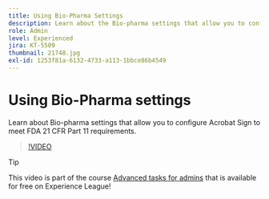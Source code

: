 ```yaml
---
title: Using Bio-Pharma Settings
description: Learn about the Bio-pharma settings that allow you to configure Acrobat Sign to meet FDA 21 CFR Part 11 requirements
role: Admin
level: Experienced
jira: KT-5509
thumbnail: 21748.jpg
exl-id: 1253f81a-6132-4733-a113-1bbce86b4549
---
```

# Using Bio-Pharma settings

Learn about Bio-pharma settings that allow you to configure Acrobat Sign to meet FDA 21 CFR Part 11 requirements.

>[!VIDEO](https://video.tv.adobe.com/v/21748?quality=12&learn=on&hidetitle=true)

>[!TIP]
>
>This video is part of the course [Advanced tasks for admins](https://experienceleague.adobe.com/?recommended=Sign-A-1-2020.1) that is available for free on Experience League!
